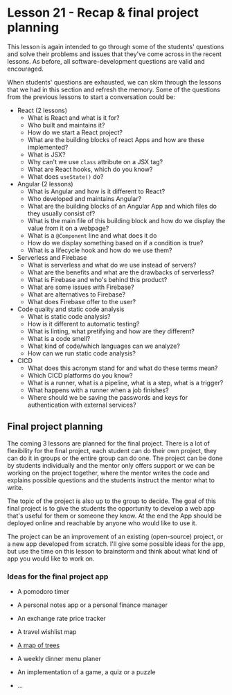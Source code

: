 # Lesson 21 - Recap & final project planning

This lesson is again intended to go through some of the students' questions and solve their problems and issues that they've come across in the recent lessons. As before, all software-development questions are valid and encouraged.

When students' questions are exhausted, we can skim through the lessons that we had in this  section and refresh the memory. Some of the questions from the previous lessons to start a conversation could be:

- React (2 lessons)
  - What is React and what is it for?
  - Who built and maintains it?
  - How do we start a React project?
  - What are the building blocks of react Apps and how are these implemented?
  - What is JSX?
  - Why can't we use `class` attribute on a JSX tag?
  - What are React hooks, which do you know?
  - What does `useState()` do?
- Angular (2 lessons)
  - What is Angular and how is it different to React?
  - Who developed and maintains Angular?
  - What are the building blocks of an Angular App and which files do they usually consist of?
  - What is the main file of this building block and how do we display the value from it on a webpage?
  - What is a `@Component` line and what does it do
  - How do we display something based on if a condition is true?
  - What is a lifecycle hook and how do we use them?
- Serverless and Firebase
  - What is serverless and what do we use instead of servers?
  - What are the benefits and what are the drawbacks of serverless?
  - What is Firebase and who's behind this product?
  - What are some issues with Firebase?
  - What are alternatives to Firebase?
  - What does Firebase offer to the user?
- Code quality and static code analysis
  - What is static code analysis?
  - How is it different to automatic testing?
  - What is linting, what pretifying and how are they different?
  - What is a code smell?
  - What kind of code/which languages can we analyze?
  - How can we run static code analysis?
- CICD
  - What does this acronym stand for and what do these terms mean?
  - Which CICD platforms do you know?
  - What is a runner, what is a pipeline, what is a step, what is a trigger?
  - What happens with a runner when a job finishes?
  - Where should we be saving the passwords and keys for authentication with external services?



## Final project planning

The coming 3 lessons are planned for the final project. There is a lot of flexibility for the final project, each student can do their own project, they can do it in groups or the entire group can do one. The project can be done by students individually and the mentor only offers support or we can be working on the project together, where the mentor writes the code and explains possible questions and the students instruct the mentor what to write.

The topic of the project is also up to the group to decide. The goal of this final project is to give the students the opportunity to develop a web app that's useful for them or someone they know. At the end the App should be deployed online and reachable by anyone who would like to use it.

The project can be an improvement of an existing (open-source) project, or a new app developed from scratch. I'll give some possible ideas for the app, but use the time on this lesson to brainstorm and think about what kind of app you would like to work on.

### Ideas for the final project app

- A pomodoro timer

- A personal notes app or a personal finance manager

- An exchange rate price tracker

- A travel wishlist map

- [A map of trees](https://tree-map.nycgovparks.org/tree-map/tree/2150847)

- A weekly dinner menu planer

- An implementation of a game, a quiz or a puzzle

- ...

  

